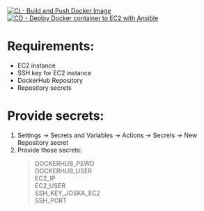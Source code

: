 [![CI - Build and Push Docker Image](https://github.com/Joska99/simple-java-maven-app/actions/workflows/docker-ci.yml/badge.svg)](https://github.com/Joska99/simple-java-maven-app/actions/workflows/docker-ci.yml) <br />
[![CD - Deploy Docker container to EC2 with Ansible](https://github.com/Joska99/simple-java-maven-app/actions/workflows/deploy-docker.yml/badge.svg)](https://github.com/Joska99/simple-java-maven-app/actions/workflows/deploy-docker.yml)

# Requirements:

- EC2 instance
- SSH key for EC2 instance
- DockerHub Repository
- Repository secrets

# Provide secrets:

1. Settings -> Secrets and Variables -> Actions -> Secrets -> New Repository secret
2. Provide those secrets:
   > DOCKERHUB_PSWD  
   > DOCKERHUB_USER\
   > EC2_IP\
   > EC2_USER\
   > SSH_KEY_JOSKA_EC2\
   > SSH_PORT
